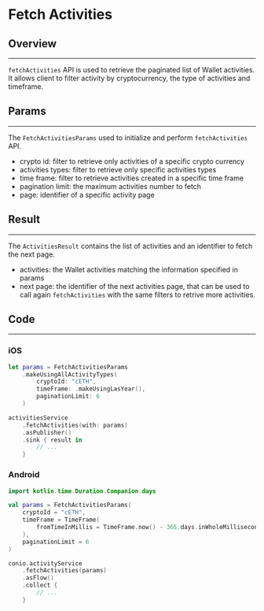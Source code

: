 # Fetch Activities

## Overview
---
`fetchActivities` API is used to retrieve the paginated list of Wallet activities. It allows client to filter activity by cryptocurrency, the type of activities and timeframe.

## Params
---
The `FetchActivitiesParams` used to initialize and perform `fetchActivities` API.

- crypto id: filter to retrieve only activities of a specific crypto currency
- activities types: filter to retrieve only specific activities types
- time frame: filter to retrieve activities created in a specific time frame
- pagination limit: the maximum activities number to fetch
- page: identifier of a specific activity page

## Result
---
The `ActivitiesResult` contains the list of activities and an identifier to fetch the next page.

- activities: the Wallet activities matching the information specified in params
- next page: the identifier of the next activities page, that can be used to call again `fetchActivities` with the same filters to retrive more activities.

## Code
---
### iOS
```swift
let params = FetchActivitiesParams
    .makeUsingAllActivityTypes(
        cryptoId: "cETH",
        timeFrame: .makeUsingLasYear(),
        paginationLimit: 6
    )

activitiesService
    .fetchActivities(with: params)
    .asPublisher()
    .sink { result in
        // ...
    }
```

### Android
```kotlin
import kotlin.time.Duration.Companion.days

val params = FetchActivitiesParams(
    cryptoId = "cETH",
    timeFrame = TimeFrame(
        fromTimeInMillis = TimeFrame.now() - 365.days.inWholeMilliseconds
    ),
    paginationLimit = 6
)

conio.activityService
    .fetchActivities(params)
    .asFlow()
    .collect {
        // ...
    }
```
